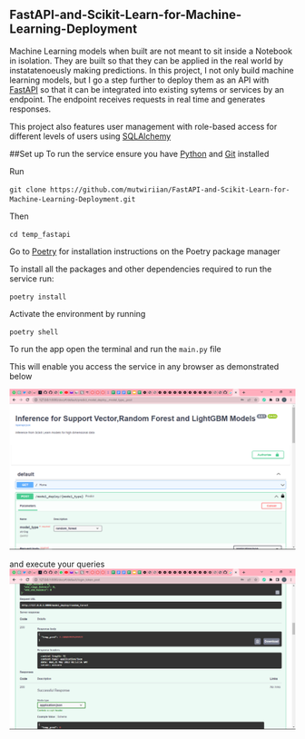 ## FastAPI-and-Scikit-Learn-for-Machine-Learning-Deployment
Machine Learning models when built are not meant to sit inside a Notebook in isolation.
They are built so that they can be applied in the real world by instatatenoeusly
making predictions. In this project, I not only build machine learning models, but I go a step further to deploy them as an API with [FastAPI](https://fastapi.tiangolo.com/lo/) so 
that it can be integrated into existing sytems or services by an  endpoint. The endpoint receives requests in real time
and generates responses. 

This project also features user management with role-based access for different levels of users using [SQLAlchemy](https://docs.sqlalchemy.org/en/14/orm/tutorial.html)

##Set up
To run the service ensure you have [Python](https://www.python.org/downloads/) and [Git](https://git-scm.com/downloads) installed

Run 

`git clone https://github.com/mutwiriian/FastAPI-and-Scikit-Learn-for-Machine-Learning-Deployment.git`

Then 

`cd temp_fastapi`

Go to [Poetry](https://python-poetry.org/docs/) for installation instructions on the Poetry package manager

To install all the packages and other dependencies required to run the service run: 

`poetry install`

Activate the environment by running 

`poetry shell`



To run the app open the terminal and run the `main.py` file

This will enable you access the service in any browser as demonstrated below

![Alt text](assets/Screenshot%20(14).png)

and execute your queries
![Alt text](assets/Screenshot%20(15).png)